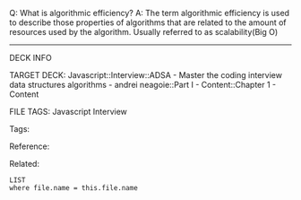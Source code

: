 Q: What is algorithmic efficiency?
A: The term algorithmic efficiency is used to describe those properties of algorithms that are related to the amount of resources used by the algorithm. Usually referred to as scalability(Big O)
<!--ID: 1689972344280-->



---

DECK INFO

TARGET DECK: Javascript::Interview::ADSA - Master the coding interview data structures algorithms - andrei neagoie::Part I - Content::Chapter 1 - Content

FILE TAGS: Javascript Interview

Tags:

Reference:

Related:

```dataview
LIST
where file.name = this.file.name
```
